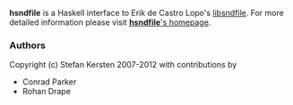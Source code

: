 **hsndfile** is a Haskell interface to Erik de Castro Lopo's [libsndfile][]. For more detailed information please visit [**hsndfile**'s homepage][hsndfile].

### Authors

Copyright (c) Stefan Kersten 2007-2012 with contributions by

* Conrad Parker
* Rohan Drape

[libsndfile]: http://www.mega-nerd.com/libsndfile/
[hsndfile]: http://haskell.org/haskellwiki/Hsndfile
